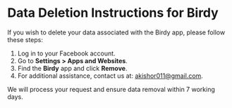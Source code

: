 # Data Deletion Instructions for Birdy

If you wish to delete your data associated with the Birdy app, please follow these steps:

1. Log in to your Facebook account.
2. Go to **Settings > Apps and Websites**.
3. Find the **Birdy** app and click **Remove**.
4. For additional assistance, contact us at: [akishor011@gmail.com](mailto:akishor011@gmail.com).

We will process your request and ensure data removal within 7 working days.
